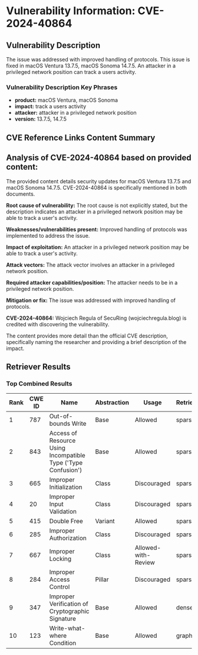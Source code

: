 # Vulnerability Information: CVE-2024-40864

## Vulnerability Description
The issue was addressed with improved handling of protocols. This issue is fixed in macOS Ventura 13.7.5, macOS Sonoma 14.7.5. An attacker in a privileged network position can track a users activity.

### Vulnerability Description Key Phrases
- **product:** macOS Ventura, macOS Sonoma
- **impact:** track a users activity
- **attacker:** attacker in a privileged network position
- **version:** 13.7.5, 14.7.5

## CVE Reference Links Content Summary
## Analysis of CVE-2024-40864 based on provided content:

The provided content details security updates for macOS Ventura 13.7.5 and macOS Sonoma 14.7.5.  CVE-2024-40864 is specifically mentioned in both documents.

**Root cause of vulnerability:**
The root cause is not explicitly stated, but the description indicates an attacker in a privileged network position may be able to track a user's activity.

**Weaknesses/vulnerabilities present:**
Improved handling of protocols was implemented to address the issue.

**Impact of exploitation:**
An attacker in a privileged network position may be able to track a user's activity.

**Attack vectors:**
The attack vector involves an attacker in a privileged network position.

**Required attacker capabilities/position:**
The attacker needs to be in a privileged network position.

**Mitigation or fix:**
The issue was addressed with improved handling of protocols.

**CVE-2024-40864:** Wojciech Regula of SecuRing (wojciechregula.blog) is credited with discovering the vulnerability.

The content provides more detail than the official CVE description, specifically naming the researcher and providing a brief description of the impact.

## Retriever Results

### Top Combined Results

| Rank | CWE ID | Name | Abstraction | Usage  | Retrievers | Individual Scores |
|------|--------|------|-------------|-------|------------|-------------------|
| 1 | 787 | Out-of-bounds Write | Base | Allowed | sparse | 0.086 |
| 2 | 843 | Access of Resource Using Incompatible Type ('Type Confusion') | Base | Allowed | sparse | 0.081 |
| 3 | 665 | Improper Initialization | Class | Discouraged | sparse | 0.075 |
| 4 | 20 | Improper Input Validation | Class | Discouraged | sparse | 0.074 |
| 5 | 415 | Double Free | Variant | Allowed | sparse | 0.073 |
| 6 | 285 | Improper Authorization | Class | Discouraged | sparse | 0.072 |
| 7 | 667 | Improper Locking | Class | Allowed-with-Review | sparse | 0.072 |
| 8 | 284 | Improper Access Control | Pillar | Discouraged | sparse | 0.069 |
| 9 | 347 | Improper Verification of Cryptographic Signature | Base | Allowed | dense | 0.490 |
| 10 | 123 | Write-what-where Condition | Base | Allowed | graph | 0.003 |

